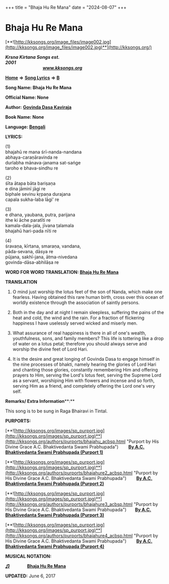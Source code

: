 +++
title = "Bhaja Hu Re Mana"
date = "2024-08-07"
+++

# Bhaja Hu Re Mana
[**![http://kksongs.org/image_files/image002.jpg](http://kksongs.org/image_files/image002.jpg)**](http://kksongs.org/)

**_Krsna Kirtana Songs est. 2001_**                                                                                                                                                     **_www.kksongs.org_**

[**Home**](http://kksongs.org/) **⇒** [**Song Lyrics**](http://kksongs.org/lyrics.html) **⇒** [**B**](http://kksongs.org/songs/song_b.html)

**Song Name: Bhaja Hu Re Mana**

**Official Name: None**

**Author:** [**Govinda Dasa Kaviraja**](http://kksongs.org/authors/list/govindadasa.html)

**Book Name: None**

**Language: [Bengali](http://kksongs.org/language/list/bengali.html)**

**LYRICS:**

(1)  
bhajahū re mana śrī-nanda-nandana  
abhaya-caraṇāravinda re  
durlabha mānava-janama sat-sańge  
taroho e bhava-sindhu re

(2)  
śīta ātapa bāta bariṣaṇa  
e dina jāminī jāgi re  
biphale sevinu kṛpaṇa durajana  
capala sukha-laba lāgi' re

(3)  
e dhana, yaubana, putra, parijana  
ithe ki āche paratīti re  
kamala-dala-jala, jīvana ṭalamala  
bhajahū hari-pada nīti re

(4)  
śravaṇa, kīrtana, smaraṇa, vandana,  
pāda-sevana, dāsya re  
pūjana, sakhī-jana, ātma-nivedana  
govinda-dāsa-abhilāṣa re

**WORD FOR WORD TRANSLATION: [Bhaja Hu Re Mana](http://kksongs.org/synonym/b/bhajahuremana.html)**

**TRANSLATION**

1) O mind just worship the lotus feet of the son of Nanda, which make one fearless. Having obtained this rare human birth, cross over this ocean of worldly existence through the association of saintly persons.

2) Both in the day and at night I remain sleepless, suffering the pains of the heat and cold, the wind and the rain. For a fraction of flickering happiness I have uselessly served wicked and miserly men.

3) What assurance of real happiness is there in all of one's wealth, youthfulness, sons, and family members? This life is tottering like a drop of water on a lotus petal; therefore you should always serve and worship the divine feet of Lord Hari.

4) It is the desire and great longing of Govinda Dasa to engage himself in the nine processes of bhakti, namely hearing the glories of Lord Hari and chanting those glories, constantly remembering Him and offering prayers to Him, serving the Lord's lotus feet, serving the Supreme Lord as a servant, worshiping Him with flowers and incense and so forth, serving Him as a friend, and completely offering the Lord one's very self.

**Remarks/ Extra Information****:**

This song is to be sung in Raga Bhairavi in Tintal.

**PURPORTS:**

[**![http://kksongs.org/images/sp_purport.jpg](http://kksongs.org/images/sp_purport.jpg)**](http://kksongs.org/authors/purports/bhajahu_acbsp.html "Purport by His Divine Grace A.C. Bhaktivedanta Swami Prabhupada")        **[By A.C. Bhaktivedanta Swami Prabhupada (Purport 1)](http://kksongs.org/authors/purports/bhajahu_acbsp.html)**

[**![http://kksongs.org/images/sp_purport.jpg](http://kksongs.org/images/sp_purport.jpg)**](http://kksongs.org/authors/purports/bhajahure2_acbsp.html "Purport by His Divine Grace A.C. Bhaktivedanta Swami Prabhupada")        **[By A.C. Bhaktivedanta Swami Prabhupada (Purport 2)](http://kksongs.org/authors/purports/bhajahure2_acbsp.html)**

[**![http://kksongs.org/images/sp_purport.jpg](http://kksongs.org/images/sp_purport.jpg)**](http://kksongs.org/authors/purports/bhajahure3_acbsp.html "Purport by His Divine Grace A.C. Bhaktivedanta Swami Prabhupada")       **[By A.C. Bhaktivedanta Swami Prabhupada (Purport 3)](http://kksongs.org/authors/purports/bhajahure3_acbsp.html)**

[**![http://kksongs.org/images/sp_purport.jpg](http://kksongs.org/images/sp_purport.jpg)**](http://kksongs.org/authors/purports/bhajahure4_acbsp.html "Purport by His Divine Grace A.C. Bhaktivedanta Swami Prabhupada")        **[By A.C. Bhaktivedanta Swami Prabhupada (Purport 4)](http://kksongs.org/authors/purports/bhajahure4_acbsp.html)**

**MUSICAL NOTATION:**

**[♫](http://kksongs.org/vsongs/bhajahuremana.html)**              **[Bhaja Hu Re Mana](http://kksongs.org/vsongs/bhajahuremana.html)**

**UPDATED:** June 6, 2017